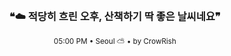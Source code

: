 <div align="center">

<br>

<h3>❝☁️ 적당히 흐린 오후, 산책하기 딱 좋은 날씨네요❞</h3>

<sub>05:00 PM • Seoul ⛅ • by CrowRish</sub>

<br>

</div>